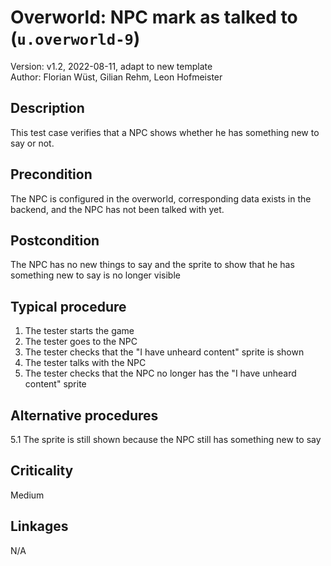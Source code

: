 # Overworld: NPC mark as talked to (`u.overworld-9`)

Version: v1.2, 2022-08-11, adapt to new template \
Author: Florian Wüst, Gilian Rehm, Leon Hofmeister  

## Description

This test case verifies that a NPC shows whether he has something new to say or not.

## Precondition

The NPC is configured in the overworld, corresponding data exists in the backend, and the NPC has not been talked with yet.

## Postcondition

The NPC has no new things to say and the sprite to show that he has something new to say is no longer visible

## Typical procedure

1. The tester starts the game
2. The tester goes to the NPC
3. The tester checks that the "I have unheard content" sprite is shown
4. The tester talks with the NPC
5. The tester checks that the NPC no longer has the "I have unheard content" sprite

## Alternative procedures

5.1 The sprite is still shown because the NPC still has something new to say

## Criticality

Medium

## Linkages

N/A
